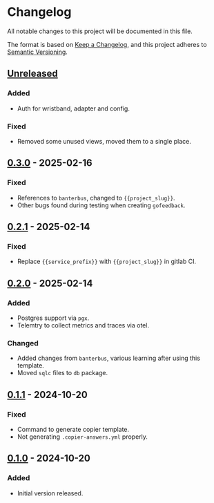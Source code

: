 # Changelog

All notable changes to this project will be documented in this file.

The format is based on [Keep a Changelog](https://keepachangelog.com/en/1.0.0/),
and this project adheres to [Semantic Versioning](https://semver.org/spec/v2.0.0.html).

## [Unreleased]

### Added

- Auth for wristband, adapter and config.

### Fixed

- Removed some unused views, moved them to a single place.

## [0.3.0] - 2025-02-16

### Fixed

- References to `banterbus`, changed to `{{project_slug}}`.
- Other bugs found during testing when creating `gofeedback`.

## [0.2.1] - 2025-02-14

### Fixed

- Replace `{{service_prefix}}` with `{{project_slug}}` in gitlab CI.

## [0.2.0] - 2025-02-14

### Added

- Postgres support via `pgx`.
- Telemtry to collect metrics and traces via otel.

### Changed

- Added changes from `banterbus`, various learning after using this template.
- Moved `sqlc` files to `db` package.

## [0.1.1] - 2024-10-20

### Fixed

- Command to generate copier template.
- Not generating `.copier-answers.yml` properly.

## [0.1.0] - 2024-10-20

### Added

- Initial version released.

[unreleased]: https://gitlab.com/hmajid2301/nix-go-htmx-tailwind-template/compare/main
[0.3.0]: https://gitlab.com/hmajid2301/nix-go-htmx-tailwind-template/releases/tag/v0.2.1...v0.3.0
[0.2.1]: https://gitlab.com/hmajid2301/nix-go-htmx-tailwind-template/releases/tag/v0.2.0...v0.2.1
[0.2.0]: https://gitlab.com/hmajid2301/nix-go-htmx-tailwind-template/releases/tag/v0.1.1...v0.2.0
[0.1.1]: https://gitlab.com/hmajid2301/nix-go-htmx-tailwind-template/releases/tag/v0.1.0...v0.1.1
[0.1.0]: https://gitlab.com/hmajid2301/nix-go-htmx-tailwind-template/releases/tag/v0.1.0
